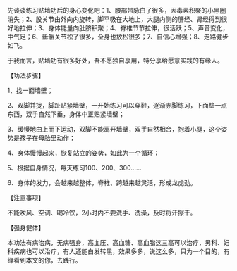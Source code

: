 先谈谈练习贴墙功后的身心变化吧：1、腰部带脉白了很多，因毒素积聚的小黑圈消失；2、股关节由外向内旋转，脚平吸在大地上，大腿内侧的肝经、肾经得到很好地拉伸；3、身体能量向肚脐积聚；4、脊椎节节拉伸，很活跃；5、声音变化，中气足；6、骶髂关节松了很多，全身也放松很多；7、自信心增强；8、走路健步如飞。

于我而言，贴墙功有很多好处，吾不愿独自享用，特分享给愿意实践的有缘人。

【功法步骤】

1、找一面墙壁；

2、双脚并拢，脚趾贴紧墙壁，一开始练习可以穿鞋，逐渐赤脚练习，下面垫一点东西，双手自然下垂，身体中正贴紧墙壁；

3、缓慢地由上而下运动，双脚不能离开墙壁，双手自然相合，抱着小腿，这个姿势是孩子在母胎里动作；

4、身体慢慢起来，恢复站立的姿势，如此为一个循环；

5、根据自身情况，每天练习100、200、300……

6、身体的发力，会越来越整体，脊椎、跨越来越灵活，形成龙虎劲。

【注意事项】

不能吹风、空调、喝冷饮，2小时内不要洗手、洗澡，及时将汗擦干。

【强身健体】

本功法有病治病，无病强身，高血压、高血糖、高血脂这三高可以治疗，男科、妇科疾病也可以治疗，有人还能白发转黑，效果多多，说这么多，只为一个目的，有缘看到本文的你，去践行。

